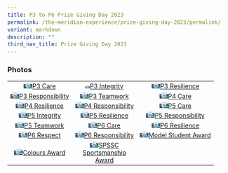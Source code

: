 ```yaml
---
title: P3 to P6 Prize Giving Day 2023
permalink: /the-meridian-experience/prize-giving-day-2023/permalink/
variant: markdown
description: ""
third_nav_title: Prize Giving Day 2023
---
```

<h3>Photos</h3>

<table style="width:100%">
	<tbody><tr>
        <td style="text-align:center"><a href="https://photos.google.com/share/AF1QipNI6UokPbgRZjRCnWQ8ALjVO2mse0q6O20eDPhq5FH4KR1Oxh4LQv9q40utDmkl_w/photo/AF1QipM8jo1ipPPoGsYj9ECMkWB50mCJ6MynEME88Rjf?key=dWdRaFR6OWpzQlI1OFZkZmpabldUV2hOTjlmaTFR">
					<img src="/images/The%20Meridian%20Experience/2023%20Prize%20Giving%20Day/3Care.png" width="20">P3 Care</a></td>
        <td style="text-align:center"><a href="https://photos.google.com/share/AF1QipO8Mn__sJ2qUmGfXBjpnFNBMjOJCB4yznskZlLF-85tphhsPTT4t0037ODoVPKFaA/photo/AF1QipMFmZ8V1n0CEwnksLiJGJV2Jw-f3ldlKmAWX9OI?key=b3ZOUnZsYkcwVHFCVmMySV9NNDlob1NKMVBrQkpB">
	<img src="/images/The%20Meridian%20Experience/2023%20Prize%20Giving%20Day/3IN.png" width="10">P3 Integrity</a></td>
        <td style="text-align:center"><a href="">
	<img src="/images/The%20Meridian%20Experience/2023%20Prize%20Giving%20Day/3RS.png" width="20">P3 Resilience</a></td>
    </tr>
    <tr>
        <td style="text-align:center"><a href="">
					<img src="/images/The%20Meridian%20Experience/2023%20Prize%20Giving%20Day/3RB.png" width="20">P3 Responsibility</a></td>
        <td style="text-align:center"><a href="">
					<img src="/images/The%20Meridian%20Experience/2023%20Prize%20Giving%20Day/3TW.png" width="20">P3 Teamwork</a></td>
        <td style="text-align:center"><a href="">
					<img src="/images/The%20Meridian%20Experience/2023%20Prize%20Giving%20Day/4CA.png" width="20">P4 Care</a></td>
    </tr>
	<tr>
        <td style="text-align:center"><a href="">
					<img src="/images/The%20Meridian%20Experience/2023%20Prize%20Giving%20Day/4RS.png" width="20">P4 Resilience</a></td>
        <td style="text-align:center"><a href="">
					<img src="/images/The%20Meridian%20Experience/2023%20Prize%20Giving%20Day/4RB.png" width="20">P4 Responsibility</a></td>
        <td style="text-align:center"><a href="">
					<img src="/images/The%20Meridian%20Experience/2023%20Prize%20Giving%20Day/5CA.png" width="20">P5 Care</a></td>
    </tr>
	<tr>
        <td style="text-align:center"><a href="">
					<img src="/images/The%20Meridian%20Experience/2023%20Prize%20Giving%20Day/5IN.png" width="20">P5 Integrity</a></td>
        <td style="text-align:center"><a href="">
					<img src="/images/The%20Meridian%20Experience/2023%20Prize%20Giving%20Day/5RS.png" width="20">P5 Resilience</a></td>
        <td style="text-align:center"><a href="">
					<img src="/images/The%20Meridian%20Experience/2023%20Prize%20Giving%20Day/5RB.png" width="20">P5 Responsibility</a></td>
    </tr>
	<tr>
        <td style="text-align:center"><a href="">
					<img src="/images/The%20Meridian%20Experience/2023%20Prize%20Giving%20Day/5TW.png" width="20">P5 Teamwork</a></td>
        <td style="text-align:center"><a href="">
					<img src="/images/The%20Meridian%20Experience/2023%20Prize%20Giving%20Day/6CA.png" width="20">P6 Care</a></td>
        <td style="text-align:center"><a href="">
					<img src="/images/The%20Meridian%20Experience/2023%20Prize%20Giving%20Day/6RS.png" width="20">P6 Resilience</a></td>
    </tr>
	<tr>
        <td style="text-align:center"><a href="">
					<img src="/images/The%20Meridian%20Experience/2023%20Prize%20Giving%20Day/6RT.png" width="20">P6 Respect</a></td>
        <td style="text-align:center"><a href="">
					<img src="/images/The%20Meridian%20Experience/2023%20Prize%20Giving%20Day/6RB.png" width="20">P6 Responsibility</a></td>
        <td style="text-align:center"><a href="">
					<img src="/images/The%20Meridian%20Experience/2023%20Prize%20Giving%20Day/Model_Student.png" width="20">Model Student Award</a></td>
    </tr>
	<tr>
        <td style="text-align:center"><a href="">
					<img src="/images/The%20Meridian%20Experience/2023%20Prize%20Giving%20Day/Colours_Award.png" width="20">Colours Award</a></td>
        <td style="text-align:center"><a href="">
					<img src="/images/The%20Meridian%20Experience/2023%20Prize%20Giving%20Day/Spssc.png" width="20">SPSSC <br>Sportsmanship<br> Award</a></td>
        <td style="text-align:center"></td>
    </tr>
</tbody></table>

